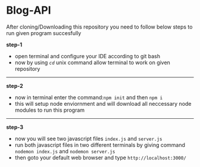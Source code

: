 # Blog-API

After cloning/Downloading this repository you need to follow below steps
to run given program succesfully

**step-1**
* open terminal and configure your IDE according to git bash
* now by using _`cd`_ unix command allow terminal to work on given repository
---

**step-2**
* now in terminal enter the command:`npm init` and then `npm i`
* this will setup node enviornment and will download all neccessary node modules to run this program
---

**step-3**
* now you will see two javascript files `index.js` and `server.js`
* run both javascript files in two different terminals by giving command `nodemon index.js` and `nodemon server.js`
* then goto your default web browser and type `http://localhost:3000/`
